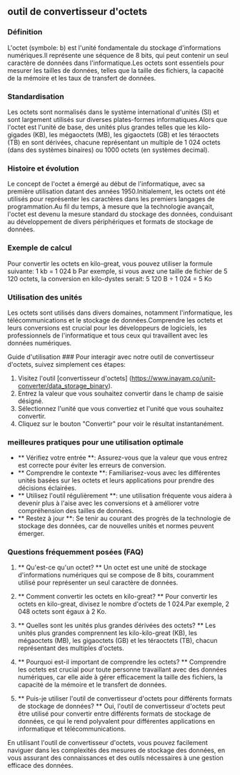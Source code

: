 ## outil de convertisseur d'octets

### Définition
L'octet (symbole: b) est l'unité fondamentale du stockage d'informations numériques.Il représente une séquence de 8 bits, qui peut contenir un seul caractère de données dans l'informatique.Les octets sont essentiels pour mesurer les tailles de données, telles que la taille des fichiers, la capacité de la mémoire et les taux de transfert de données.

### Standardisation
Les octets sont normalisés dans le système international d'unités (SI) et sont largement utilisés sur diverses plates-formes informatiques.Alors que l'octet est l'unité de base, des unités plus grandes telles que les kilo-gigades (KB), les mégaoctets (MB), les gigaoctets (GB) et les téraoctets (TB) en sont dérivées, chacune représentant un multiple de 1 024 octets (dans des systèmes binaires) ou 1000 octets (en systèmes decimal).

### Histoire et évolution
Le concept de l'octet a émergé au début de l'informatique, avec sa première utilisation datant des années 1950.Initialement, les octets ont été utilisés pour représenter les caractères dans les premiers langages de programmation.Au fil du temps, à mesure que la technologie avançait, l'octet est devenu la mesure standard du stockage des données, conduisant au développement de divers périphériques et formats de stockage de données.

### Exemple de calcul
Pour convertir les octets en kilo-great, vous pouvez utiliser la formule suivante:
1 kb = 1 024 b
Par exemple, si vous avez une taille de fichier de 5 120 octets, la conversion en kilo-dystes serait:
5 120 B ÷ 1 024 = 5 Ko

### Utilisation des unités
Les octets sont utilisés dans divers domaines, notamment l'informatique, les télécommunications et le stockage de données.Comprendre les octets et leurs conversions est crucial pour les développeurs de logiciels, les professionnels de l'informatique et tous ceux qui travaillent avec les données numériques.

Guide d'utilisation ###
Pour interagir avec notre outil de convertisseur d'octets, suivez simplement ces étapes:
1. Visitez l'outil [convertisseur d'octets] (https://www.inayam.co/unit-converter/data_storage_binary).
2. Entrez la valeur que vous souhaitez convertir dans le champ de saisie désigné.
3. Sélectionnez l'unité que vous convertiez et l'unité que vous souhaitez convertir.
4. Cliquez sur le bouton "Convertir" pour voir le résultat instantanément.

### meilleures pratiques pour une utilisation optimale
- ** Vérifiez votre entrée **: Assurez-vous que la valeur que vous entrez est correcte pour éviter les erreurs de conversion.
- ** Comprendre le contexte **: Familiarisez-vous avec les différentes unités basées sur les octets et leurs applications pour prendre des décisions éclairées.
- ** Utilisez l'outil régulièrement **: une utilisation fréquente vous aidera à devenir plus à l'aise avec les conversions et à améliorer votre compréhension des tailles de données.
- ** Restez à jour **: Se tenir au courant des progrès de la technologie de stockage des données, car de nouvelles unités et normes peuvent émerger.

### Questions fréquemment posées (FAQ)

1. ** Qu'est-ce qu'un octet? **
Un octet est une unité de stockage d'informations numériques qui se compose de 8 bits, couramment utilisé pour représenter un seul caractère de données.

2. ** Comment convertir les octets en kilo-great? **
Pour convertir les octets en kilo-great, divisez le nombre d'octets de 1 024.Par exemple, 2 048 octets sont égaux à 2 Ko.

3. ** Quelles sont les unités plus grandes dérivées des octets? **
Les unités plus grandes comprennent les kilo-kilo-great (KB), les mégaoctets (MB), les gigaoctets (GB) et les téraoctets (TB), chacun représentant des multiples d'octets.

4. ** Pourquoi est-il important de comprendre les octets? **
Comprendre les octets est crucial pour toute personne travaillant avec des données numériques, car elle aide à gérer efficacement la taille des fichiers, la capacité de la mémoire et le transfert de données.

5. ** Puis-je utiliser l'outil de convertisseur d'octets pour différents formats de stockage de données? **
Oui, l'outil de convertisseur d'octets peut être utilisé pour convertir entre différents formats de stockage de données, ce qui le rend polyvalent pour différentes applications en informatique et télécommunications.

En utilisant l'outil de convertisseur d'octets, vous pouvez facilement naviguer dans les complexités des mesures de stockage des données, en vous assurant des connaissances et des outils nécessaires à une gestion efficace des données.